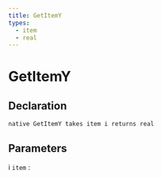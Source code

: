 ```yaml
---
title: GetItemY
types:
  - item
  - real
---
```


# GetItemY

## Declaration

```jass
native GetItemY takes item i returns real
```

## Parameters
i `item`
: 
